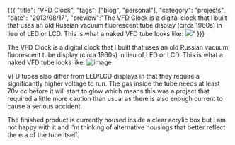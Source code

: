{{{
  "title": "VFD Clock",
  "tags": ["blog", "personal"],
  "category": "projects",
  "date": "2013/08/17",
  "preview":"The VFD Clock is a digital clock that I built that uses an old Russian vacuum fluorescent tube display (circa 1960s) in lieu of LED or LCD. This is what a naked VFD tube looks like: ![](/files/vfd-tube.jpg)"
}}}

The VFD Clock is a digital clock that I built that uses an old Russian vacuum fluorescent tube display (circa 1960s) in lieu of LED or LCD. This is what a naked VFD tube looks like: ![image](/files/vfd-tube.jpg)

VFD tubes also differ from LED/LCD displays in that they require a significantly higher voltage to run. The gas inside the tube needs at least 70v dc before it will start to glow which means this was a project that required a little more caution than usual as there is also enough current to cause a serious accident. 

The finished product is currently housed inside a clear acrylic box but I am not happy with it and I'm thinking of alternative housings that better reflect the era of the tube itself.